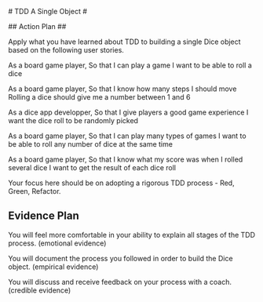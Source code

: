# TDD A Single Object #

## Action Plan ##

Apply what you have learned about TDD to building a single Dice object based on the following user stories.

As a board game player,
So that I can play a game
I want to be able to roll a dice

As a board game player,
So that I know how many steps I should move
Rolling a dice should give me a number between 1 and 6

As a dice app developper,
So that I give players a good game experience
I want the dice roll to be randomly picked

As a board game player,
So that I can play many types of games
I want to be able to roll any number of dice at the same time

As a board game player,
So that I know what my score was when I rolled several dice
I want to get the result of each dice roll

Your focus here should be on adopting a rigorous TDD process - Red, Green, Refactor.

## Evidence Plan ##

You will feel more comfortable in your ability to explain all stages of the TDD process. (emotional evidence)

You will document the process you followed in order to build the Dice object. (empirical evidence)

You will discuss and receive feedback on your process with a coach. (credible evidence)
